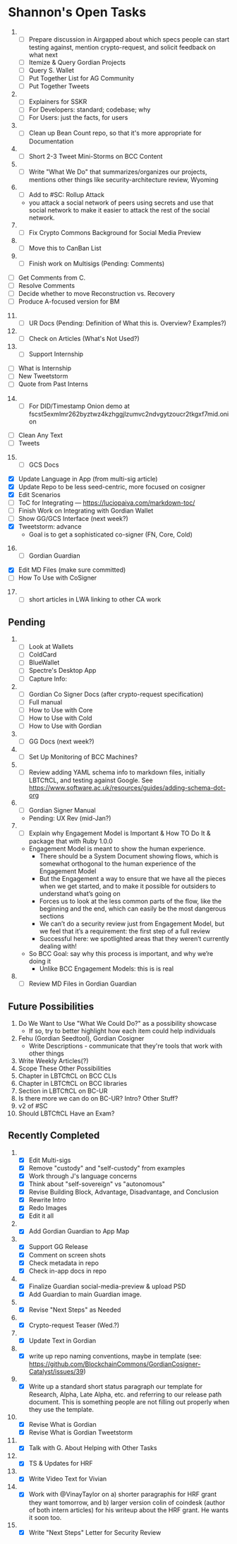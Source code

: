 # Shannon's Open Tasks

1. * [ ] Prepare discussion in Airgapped about which specs people can start testing against, mention crypto-request, and solicit feedback on what next
   * [ ] Itemize & Query Gordian Projects
   * [ ] Query S. Wallet
   * [ ] Put Together List for AG Community
   * [ ] Put Together Tweets
3. * [ ] Explainers for SSKR
   * [ ] For Developers: standard; codebase; why
   * [ ] For Users: just the facts, for users   
4. * [ ] Clean up Bean Count repo, so that it's more appropriate for Documentation
5. * [ ] Short 2-3 Tweet Mini-Storms on BCC Content
6. * [ ] Write "What We Do" that summarizes/organizes our projects, mentions other things like security-architecture review, Wyoming
7. * [ ] Add to #SC: Rollup Attack
   * you attack a social network of peers using secrets and use that social network to make it easier to attack the rest of the social network.
8. * [ ] Fix Crypto Commons Background for Social Media Preview
9. * [ ] Move this to CanBan List
10. * [ ] Finish work on Multisigs (Pending: Comments)
   * [ ] Get Comments from C.
   * [ ] Resolve Comments
   * [ ] Decide whether to move Reconstruction vs. Recovery
   * [ ] Produce A-focused version for BM
11. * [ ] UR Docs (Pending: Definition of What this is. Overview? Examples?)
12. * [ ] Check on Articles (What's Not Used?)
13. * [ ] Support Internship
   * [ ] What is Internship
   * [ ] New Tweetstorm
   * [ ] Quote from Past Interns
14. * [ ] For DID/Timestamp Onion demo at fscst5exmlmr262byztwz4kzhggjlzumvc2ndvgytzoucr2tkgxf7mid.onion
   * [ ] Clean Any Text
   * [ ] Tweets
15. * [ ] GCS Docs
   * [X] Update Language in App (from multi-sig article)
   * [X] Update Repo to be less seed-centric, more focused on cosigner
   * [X] Edit Scenarios
   * [ ] ToC for Integrating — https://luciopaiva.com/markdown-toc/
   * [ ] Finish Work on Integrating with Gordian Wallet
   * [ ] Show GG/GCS Interface (next week?)
   * [X] Tweetstorm: advance 
      * Goal is to get a sophisticated co-signer (FN, Core, Cold)
16. * [ ] Gordian Guardian
   * [X] Edit MD Files (make sure committed)
   * [ ] How To Use with CoSigner
17. * [ ] short articles in LWA linking to other CA work

## Pending

1. * [ ] Look at Wallets
   * [ ] ColdCard
   * [ ] BlueWallet
   * [ ] Spectre's Desktop App
   * [ ] Capture Info: 
1. * [ ] Gordian Co Signer Docs (after crypto-request specification)
   * [ ] Full manual
   * [ ] How to Use with Core
   * [ ] How to Use with Cold
   * [ ] How to Use with Gordian
1. * [ ] GG Docs (next week?)
1. * [ ] Set Up Monitoring of BCC Machines?
1. * [ ] Review adding YAML schema info to markdown files, initially LBTCftCL, and testing against Google. See https://www.software.ac.uk/resources/guides/adding-schema-dot-org
1. * [ ] Gordian Signer Manual
   * Pending: UX Rev (mid-Jan?)
1. * [ ] Explain why Engagement Model is Important & How TO Do It & package that with Ruby 1.0.0
   * Engagement Model is meant to show the human experience.
      * There should be a System Document showing flows, which is somewhat orthogonal to the human experience of the Engagement Model
      * But the Engagement a way to ensure that we have all the pieces when we get started, and to make it possible for outsiders to understand what’s going on
      * Forces us to look at the less common parts of the flow, like the beginning and the end, which can easily be the most dangerous sections
      * We can’t do a security review just from Engagement Model, but we feel that it’s a requirement: the first step of a full review
      * Successful here: we spotlighted areas that they weren’t currently dealing with!
   * So BCC Goal: say why this process is important, and why we’re doing it
      * Unlike BCC Engagement Models: this is is real
1. * [ ] Review MD Files in Gordian Guardian

## Future Possibilities

1. Do We Want to Use "What We Could Do?" as a possibility showcase
   * If so, try to better highlight how each item could help individuals
1. Fehu (Gordian Seedtool), Gordian Cosigner
   * Write Descriptions - communicate that they're tools that work with other things
1. Write Weekly Articles(?)
1. Scope These Other Possibilities
1. Chapter in LBTCftCL on BCC CLIs
1. Chapter in LBTCftCL on BCC libraries
1. Section in LBTCftCL on BC-UR
1. Is there more we can do on BC-UR? Intro? Other Stuff?
1. v2 of #SC
1. Should LBTCftCL Have an Exam?

## Recently Completed

1. * [X] Edit Multi-sigs
   * [X] Remove "custody" and "self-custody" from examples
   * [X] Work through J's language concerns
   * [X] Think about "self-sovereign" vs "autonomous"
   * [X] Revise Building Block, Advantage, Disadvantage, and Conclusion
   * [X] Rewrite Intro
   * [X] Redo Images
   * [X] Edit it all
1. * [X] Add Gordian Guardian to App Map
1. * [X] Support GG Release
   * [X] Comment on screen shots
   * [X] Check metadata in repo
   * [X] Check in-app docs in repo
1. * [X] Finalize Guardian social-media-preview & upload PSD
   * [X] Add Guardian to main Guardian image.
1. * [X] Revise "Next Steps" as Needed
1. * [X] Crypto-request Teaser (Wed.?)
1. * [X] Update Text in Gordian
1. * [X] write up repo naming conventions, maybe in template (see: https://github.com/BlockchainCommons/GordianCosigner-Catalyst/issues/39)
1. * [X] Write up a standard short status paragraph our template for Research, Alpha, Late Alpha, etc. and referring to our release path document. This is something people are not filling out properly when they use the template. 
1. * [X] Revise What is Gordian
   * [X] Revise What is Gordian Tweetstorm
1. * [X] Talk with G. About Helping with Other Tasks
1. * [X] TS & Updates for HRF
1. * [X] Write Video Text for Vivian
1. * [X] Work with @VinayTaylor on a) shorter paragraphis for HRF grant they want tomorrow, and b) larger version colin of coindesk (author of both intern articles) for his writeup about the HRF grant. He wants it soon too.
1. * [X] Write "Next Steps" Letter for Security Review
